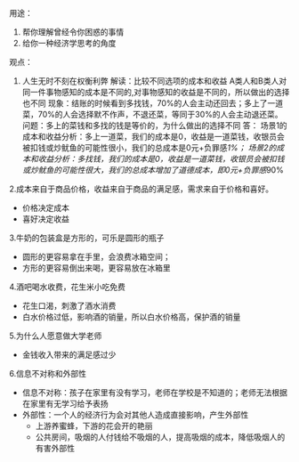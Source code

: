 
用途：
1. 帮你理解曾经令你困惑的事情
2. 给你一种经济学思考的角度

观点：
1. 人生无时不刻在权衡利弊
解读：比较不同选项的成本和收益
A类人和B类人对同一件事物感知的成本是不同的,对事物感知的收益是不同的，所以做出的选择也不同
现象：结账的时候看到多找钱，70%的人会主动还回去；多上了一道菜，70%的人会选择默不作声，不退还菜，等同于30%的人会主动退还菜。
问题：多上的菜钱和多找的钱是等价的，为什么做出的选择不同
答：
场景1的成本和收益分析：多上一道菜，我们的成本是0，收益是一道菜钱，收银员会被扣钱或炒鱿鱼的可能性很小，我们的总成本是0元+负罪感*1%；
场景2的成本和收益分析：多找钱，我们的成本是0，收益是一道菜钱，收银员会被扣钱或炒鱿鱼的可能性很大，我们的总成本增加了道德成本，即0元+负罪感*90%

2.成本来自于商品价格，收益来自于商品的满足感，需求来自于价格和喜好。
- 价格决定成本
- 喜好决定收益


3.牛奶的包装盒是方形的，可乐是圆形的瓶子
- 圆形的更容易拿在手里，会浪费冰箱空间；
- 方形的更容易倒出来喝，更容易放在冰箱里

4.酒吧喝水收费，花生米小吃免费
- 花生口渴，刺激了酒水消费
- 白水价格过低，影响酒的销量，所以白水价格高，保护酒的销量

5.为什么人愿意做大学老师
- 金钱收入带来的满足感过少

6.信息不对称和外部性
- 信息不对称：孩子在家里有没有学习，老师在学校是不知道的；老师无法根据在家里有无学习给予表扬
- 外部性：一个人的经济行为会对其他人造成直接影响，产生外部性
  - 上游养蜜蜂，下游的花会开的艳丽
  - 公共房间，吸烟的人付钱给不吸烟的人，提高吸烟的成本，降低吸烟人的有害外部性